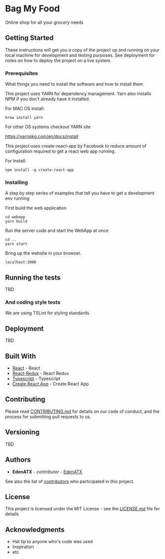 # Bag My Food

Online shop for all your grocery needs

## Getting Started

These instructions will get you a copy of the project up and running on your local machine for development and testing purposes. See deployment for notes on how to deploy the project on a live system.

### Prerequisites

What things you need to install the software and how to install them

This project uses YARN for dependency management. Yarn also installs NPM if you don't
already have it installed.

For MAC OS install:
```
brew install yarn
```

For other OS systems checkout YARN site

https://yarnpkg.com/en/docs/install

This project uses create-react-app by Facebook to reduce amount of configuration required to
get a react web app running. 

For Install:
```
npm install -g create-react-app
```

### Installing

A step by step series of examples that tell you have to get a development env running

First build the web application

```
cd webapp
yarn build
```

Run the server code and start the WebApp at once

```
cd ..
yarn start
```

Bring up the website in your browser. 

```
localhost:3000
```

## Running the tests

TBD

### And coding style tests

We are using TSLint for styling standards
## Deployment

TBD

## Built With

* [React](https://github.com/facebook/react) - React
* [React-Redux](https://github.com/reactjs/react-redux) - React Redux
* [Typescript](https://github.com/microsoft/typescript) - Typescript
* [Create React App](https://github.com/facebookincubator/create-react-app) - Create React App

## Contributing

Please read [CONTRIBUTING.md](https://gist.github.com/PurpleBooth/b24679402957c63ec426) for details on our code of conduct, and the process for submitting pull requests to us.

## Versioning

TBD

## Authors

* **EdenATX** - *contributor* - [EdenATX](https://github.com/edenatx)

See also the list of [contributors](https://github.com/your/project/contributors) who participated in this project.

## License

This project is licensed under the MIT License - see the [LICENSE.md](LICENSE.md) file for details

## Acknowledgments

* Hat tip to anyone who's code was used
* Inspiration
* etc
